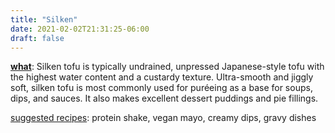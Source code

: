 ```yaml
---
title: "Silken"
date: 2021-02-02T21:31:25-06:00
draft: false
---
```

<!-- <p class="midsection"> -->
<u><b>what</b></u>: Silken tofu is typically undrained, unpressed Japanese-style tofu with the highest water content and a custardy texture. Ultra-smooth and jiggly soft, silken tofu is most commonly used for puréeing as a base for soups, dips, and sauces. It also makes excellent dessert puddings and pie fillings.
<p></p>
<u>suggested recipes</u>: protein shake, vegan mayo, creamy dips, gravy dishes
<!-- </p> -->